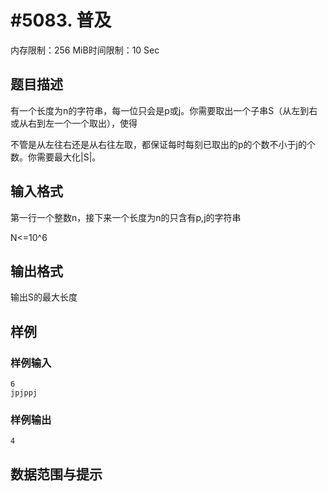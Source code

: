 # #5083. 普及

内存限制：256 MiB时间限制：10 Sec

## 题目描述

有一个长度为n的字符串，每一位只会是p或j。你需要取出一个子串S（从左到右或从右到左一个一个取出），使得

不管是从左往右还是从右往左取，都保证每时每刻已取出的p的个数不小于j的个数。你需要最大化|S|。

## 输入格式

第一行一个整数n，接下来一个长度为n的只含有p,j的字符串

N<=10^6

## 输出格式

输出S的最大长度

## 样例

### 样例输入

    
    6
    jpjppj
    

### 样例输出

    
    4
    

## 数据范围与提示
